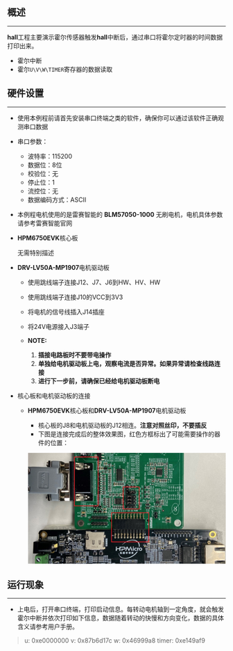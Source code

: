 ## 概述
***

**hall**工程主要演示霍尔传感器触发**hall**中断后，通过串口将霍尔定时器的时间数据打印出来。

- 霍尔中断
- 霍尔`U\V\W\TIMER`寄存器的数据读取

## 硬件设置
***
- 使用本例程前请首先安装串口终端之类的软件，确保你可以通过该软件正确观测串口数据

- 串口参数：

    - 波特率：115200
    - 数据位：8位
    - 校验位：无
    - 停止位：1
    - 流控位：无
    - 数据编码方式：ASCII

- 本例程电机使用的是雷赛智能的 **BLM57050-1000** 无刷电机，电机具体参数请参考雷赛智能官网
- **HPM6750EVK**核心板

    无需特别描述

- **DRV-LV50A-MP1907**电机驱动板

	- 使用跳线端子连接J12、J7、J6到HW、HV、HW
	- 使用跳线端子连接J10的VCC到3V3
	- 将电机的信号线插入J14插座
	- 将24V电源接入J3端子

	- **NOTE:**
		1. **插接电路板时不要带电操作**
		2. **单独给电机驱动板上电，观察电流是否异常。如果异常请检查线路连接**
		3. **进行下一步前，请确保已经给电机驱动板断电**

- 核心板和电机驱动板的连接

	- **HPM6750EVK**核心板和**DRV-LV50A-MP1907**电机驱动板

		- 核心板的J8和电机驱动板的J12相连。**注意对照丝印，不要插反**
		- 下图是连接完成后的整体效果图，红色方框标出了可能需要操作的器件的位置：

		![image-1](../../../doc/images/readme/hall_hpm_6750evk_drv_lv50a_mp1907__hallconnect.jpg "image-1")

## 运行现象
***
- 上电后，打开串口终端，打印启动信息。每转动电机轴到一定角度，就会触发霍尔中断并依次打印如下信息，数据随着转动的快慢和方向变化，数据的具体含义请参考用户手册。

> u: 0xe0000000
> v: 0x87b6d17c
> w: 0x46999a8
> timer: 0xe149af9
